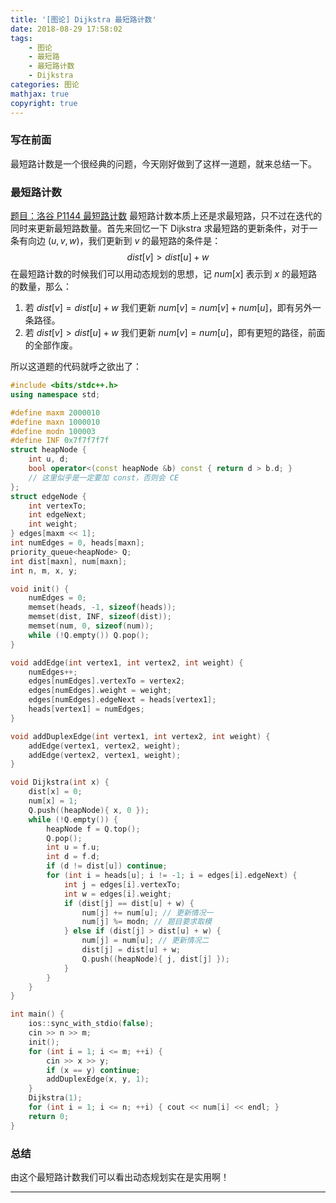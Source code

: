 ```yaml
---
title: '[图论] Dijkstra 最短路计数'
date: 2018-08-29 17:58:02
tags:
	- 图论
	- 最短路
	- 最短路计数
	- Dijkstra
categories: 图论
mathjax: true
copyright: true
---
```


### 写在前面

最短路计数是一个很经典的问题，今天刚好做到了这样一道题，就来总结一下。

<!--more-->

### 最短路计数

[题目：洛谷 P1144 最短路计数](https://www.luogu.org/problemnew/show/P1144)
最短路计数本质上还是求最短路，只不过在迭代的同时来更新最短路数量。首先来回忆一下 Dijkstra 求最短路的更新条件，对于一条有向边 $(u,v,w)$，我们更新到 $v$ 的最短路的条件是：
$$
dist[v] > dist[u] + w
$$
在最短路计数的时候我们可以用动态规划的思想，记 $num[x]$ 表示到 $x$ 的最短路的数量，那么：

1. 若 $dist[v] = dist[u] + w$ 我们更新 $num[v] = num[v] + num[u]$，即有另外一条路径。
2. 若 $dist[v] > dist[u] + w$ 我们更新 $num[v] = num[u]$，即有更短的路径，前面的全部作废。

所以这道题的代码就呼之欲出了：

```cpp
#include <bits/stdc++.h>
using namespace std;

#define maxm 2000010
#define maxn 1000010
#define modn 100003
#define INF 0x7f7f7f7f
struct heapNode {
	int u, d;
	bool operator<(const heapNode &b) const { return d > b.d; }
	// 这里似乎是一定要加 const，否则会 CE
};
struct edgeNode {
	int vertexTo;
	int edgeNext;
	int weight;
} edges[maxm << 1];
int numEdges = 0, heads[maxn];
priority_queue<heapNode> Q;
int dist[maxn], num[maxn];
int n, m, x, y;

void init() {
	numEdges = 0;
	memset(heads, -1, sizeof(heads));
	memset(dist, INF, sizeof(dist));
	memset(num, 0, sizeof(num));
	while (!Q.empty()) Q.pop();
}

void addEdge(int vertex1, int vertex2, int weight) {
	numEdges++;
	edges[numEdges].vertexTo = vertex2;
	edges[numEdges].weight = weight;
	edges[numEdges].edgeNext = heads[vertex1];
	heads[vertex1] = numEdges;
}

void addDuplexEdge(int vertex1, int vertex2, int weight) {
	addEdge(vertex1, vertex2, weight);
	addEdge(vertex2, vertex1, weight);
}

void Dijkstra(int x) {
	dist[x] = 0;
	num[x] = 1;
	Q.push((heapNode){ x, 0 });
	while (!Q.empty()) {
		heapNode f = Q.top();
		Q.pop();
		int u = f.u;
		int d = f.d;
		if (d != dist[u]) continue;
		for (int i = heads[u]; i != -1; i = edges[i].edgeNext) {
			int j = edges[i].vertexTo;
			int w = edges[i].weight;
			if (dist[j] == dist[u] + w) {
				num[j] += num[u]; // 更新情况一
				num[j] %= modn; // 题目要求取模
			} else if (dist[j] > dist[u] + w) {
				num[j] = num[u]; // 更新情况二
				dist[j] = dist[u] + w;
				Q.push((heapNode){ j, dist[j] });
			}
		}
	}
}

int main() {
	ios::sync_with_stdio(false);
	cin >> n >> m;
	init();
	for (int i = 1; i <= m; ++i) {
		cin >> x >> y;
		if (x == y) continue;
		addDuplexEdge(x, y, 1);
	}
	Dijkstra(1);
	for (int i = 1; i <= n; ++i) { cout << num[i] << endl; }
	return 0;
}
```

### 总结

由这个最短路计数我们可以看出动态规划实在是实用啊！

---